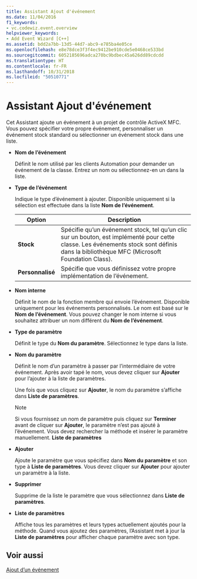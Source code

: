 ```yaml
---
title: Assistant Ajout d'événement
ms.date: 11/04/2016
f1_keywords:
- vc.codewiz.event.overview
helpviewer_keywords:
- Add Event Wizard [C++]
ms.assetid: bdd2a7bb-13d5-44d7-abc9-e785ba4e05ce
ms.openlocfilehash: e8e78dce3f3f4ec9412be910cde5e0468ce533bd
ms.sourcegitcommit: 6052185696adca270bc9bdbec45a626dd89cdcdd
ms.translationtype: HT
ms.contentlocale: fr-FR
ms.lasthandoff: 10/31/2018
ms.locfileid: "50510771"
---
```

# <a name="add-event-wizard"></a>Assistant Ajout d'événement

Cet Assistant ajoute un événement à un projet de contrôle ActiveX MFC. Vous pouvez spécifier votre propre événement, personnaliser un événement stock standard ou sélectionner un événement stock dans une liste.

- **Nom de l’événement**

   Définit le nom utilisé par les clients Automation pour demander un événement de la classe. Entrez un nom ou sélectionnez-en un dans la liste.

- **Type de l’événement**

   Indique le type d’événement à ajouter. Disponible uniquement si la sélection est effectuée dans la liste **Nom de l’événement**.

   |Option|Description|
   |------------|-----------------|
   |**Stock**|Spécifie qu’un événement stock, tel qu’un clic sur un bouton, est implémenté pour cette classe. Les événements stock sont définis dans la bibliothèque MFC (Microsoft Foundation Class).|
   |**Personnalisé**|Spécifie que vous définissez votre propre implémentation de l’événement.|

- **Nom interne**

   Définit le nom de la fonction membre qui envoie l’événement. Disponible uniquement pour les événements personnalisés. Le nom est basé sur le **Nom de l’événement**. Vous pouvez changer le nom interne si vous souhaitez attribuer un nom différent du **Nom de l’événement**.

- **Type de paramètre**

   Définit le type du **Nom du paramètre**. Sélectionnez le type dans la liste.

- **Nom du paramètre**

   Définit le nom d’un paramètre à passer par l’intermédiaire de votre événement. Après avoir tapé le nom, vous devez cliquer sur **Ajouter** pour l’ajouter à la liste de paramètres.

   Une fois que vous cliquez sur **Ajouter**, le nom du paramètre s’affiche dans **Liste de paramètres**.

   > [!NOTE]
   > Si vous fournissez un nom de paramètre puis cliquez sur **Terminer** avant de cliquer sur **Ajouter**, le paramètre n’est pas ajouté à l’événement. Vous devez rechercher la méthode et insérer le paramètre manuellement. **Liste de paramètres**

- **Ajouter**

   Ajoute le paramètre que vous spécifiez dans **Nom du paramètre** et son type à **Liste de paramètres**. Vous devez cliquer sur **Ajouter** pour ajouter un paramètre à la liste.

- **Supprimer**

   Supprime de la liste le paramètre que vous sélectionnez dans **Liste de paramètres**.

- **Liste de paramètres**

   Affiche tous les paramètres et leurs types actuellement ajoutés pour la méthode. Quand vous ajoutez des paramètres, l’Assistant met à jour la **Liste de paramètres** pour afficher chaque paramètre avec son type.

## <a name="see-also"></a>Voir aussi

[Ajout d’un événement](../ide/adding-an-event-visual-cpp.md)